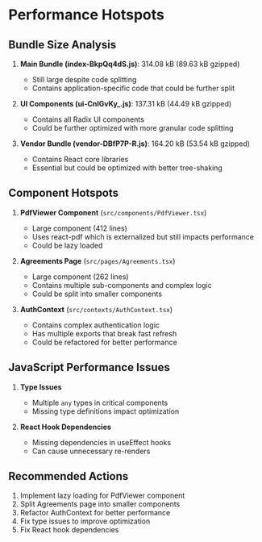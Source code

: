 # Performance Hotspots

## Bundle Size Analysis
1. **Main Bundle (index-BkpQq4dS.js)**: 314.08 kB (89.63 kB gzipped)
   - Still large despite code splitting
   - Contains application-specific code that could be further split

2. **UI Components (ui-CnlGvKy_.js)**: 137.31 kB (44.49 kB gzipped)
   - Contains all Radix UI components
   - Could be further optimized with more granular code splitting

3. **Vendor Bundle (vendor-DBfP7P-R.js)**: 164.20 kB (53.54 kB gzipped)
   - Contains React core libraries
   - Essential but could be optimized with better tree-shaking

## Component Hotspots
1. **PdfViewer Component** (`src/components/PdfViewer.tsx`)
   - Large component (412 lines)
   - Uses react-pdf which is externalized but still impacts performance
   - Could be lazy loaded

2. **Agreements Page** (`src/pages/Agreements.tsx`)
   - Large component (262 lines)
   - Contains multiple sub-components and complex logic
   - Could be split into smaller components

3. **AuthContext** (`src/contexts/AuthContext.tsx`)
   - Contains complex authentication logic
   - Has multiple exports that break fast refresh
   - Could be refactored for better performance

## JavaScript Performance Issues
1. **Type Issues**
   - Multiple `any` types in critical components
   - Missing type definitions impact optimization

2. **React Hook Dependencies**
   - Missing dependencies in useEffect hooks
   - Can cause unnecessary re-renders

## Recommended Actions
1. Implement lazy loading for PdfViewer component
2. Split Agreements page into smaller components
3. Refactor AuthContext for better performance
4. Fix type issues to improve optimization
5. Fix React hook dependencies
